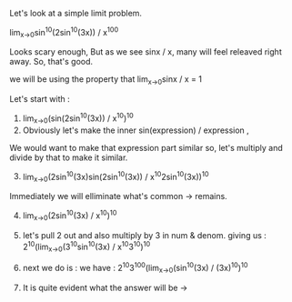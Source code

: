 Let's look at a simple limit problem.

  lim<sub>x->0</sub>sin<sup>10</sup>(2sin<sup>10</sup>(3x)) / x<sup>100</sup>

Looks scary enough, But as we see sinx / x, many will feel releaved right away.
So, that's good. 

we will be using the property that lim<sub>x->0</sub>sinx / x = 1

Let's start with : 
1. lim<sub>x->0</sub>(sin(2sin<sup>10</sup>(3x)) / x<sup>10</sup>)<sup>10</sup>
2. Obviously let's make the inner sin(expression) / expression , 

We would want to make that expression part similar so, let's multiply and divide by that to make it similar.

3. lim<sub>x->0</sub>(2sin<sup>10</sup>(3x)sin(2sin<sup>10</sup>(3x)) / x<sup>10</sup>2sin<sup>10</sup>(3x))<sup>10</sup>

Immediately we will elliminate what's common -> remains. 

4. lim<sub>x->0</sub>(2sin<sup>10</sup>(3x) / x<sup>10</sup>)<sup>10</sup>
5. let's pull 2 out and also multiply by 3 in num & denom.
   giving us : 2<sup>10</sup>(lim<sub>x->0</sub>(3<sup>10</sup>sin<sup>10</sup>(3x) / x<sup>10</sup>3<sup>10</sup>)<sup>10</sup>

6. next we do is : we have : 2<sup>10</sup>3<sup>100</sup>(lim<sub>x->0</sub>(sin<sup>10</sup>(3x) / (3x)<sup>10</sup>)<sup>10</sup>

7. It is quite evident what the answer will be -> 
